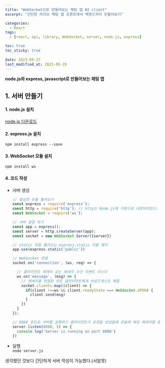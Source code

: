 ```yaml
---
title: "WebSocket으로 만들어보는 채팅 앱 #2 client"
excerpt: "간단한 라이브 채팅 앱 프론트에서 백엔드까지 만들어보기"

categories:
  - React
tags:
  - [react, api, library, WebSocket, server, node.js, express]

toc: true
toc_sticky: true
 
date: 2023-09-27
last_modified_at: 2023-09-29
---
```


**node.js와 express, javascript로 만들어보는 채팅 앱**    

## 1. 서버 만들기
#### 1. node.js 설치
  [node.js 다운로드](https://nodejs.org/ko/download)

#### 2. express.js 설치
  `npm install express --save`

#### 3. WebSocket 모듈 설치
  `npm install ws`

#### 4. 코드 작성
- 서버 생성
  ```js
  // 필요한 모듈 불러오기
  const express = require('express');
  const http = require('http'); // http는 Node.js에 기본으로 내장되어있다.
  const WebSocket = require('ws');

  // 서버 설정 하기
  const app = express();
  const server = http.createServer(app);
  const socket = new WebSocket.Server({server})

  // static 파일 불러오는 express.static 미들 웨어
  app.use(express.static('public'))

  // WebSocket 연결
  socket.on('connection', (ws, req) => {

    // 클라이언트 측에서 오는 메세지 수신 이벤트 리스너
    ws.on('message', (msg) => {
      // 메세지를 연결된 모든 클라이언트에게 브로드캐스트 해줌
      socket.clients.map((client) => {
        if(client !==ws && client.readyState === WebSocket.OPEN) {
          client.send(msg)
        }
      })
    }
  });

  // 8080 포트로 서버를 실행하고 클라이언트가 요청을 보냈을때 콘솔에 해당 메세지를 출력한다.
  server.listen(8080, () => {
    console.log('Server is running on port 8080')
  })  
  ```

- 실행     
  `node server.js`

생각했던 것보다 간단하게 서버 작성이 가능했다.(서알못)